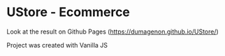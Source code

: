 # UStore - Ecommerce

Look at the result on Github Pages (https://dumagenon.github.io/UStore/)

Project was created with Vanilla JS
